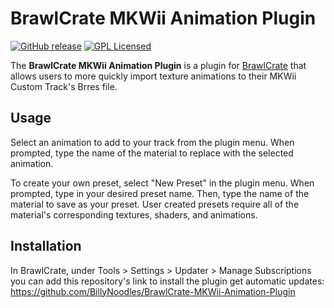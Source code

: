# BrawlCrate MKWii Animation Plugin
[![GitHub release](https://img.shields.io/github/release/BillyNoodles/BrawlCrate-MKWii-Animation-Plugin.svg)](https://github.com/BillyNoodles/BrawlCrate-MKWii-Animation-Plugin/releases/latest)
[![GPL Licensed](https://img.shields.io/github/license/BillyNoodles/BrawlCrate-MKWii-Animation-Plugin)](https://github.com/BillyNoodles/BrawlCrate-MKWii-Animation-Plugin/blob/master/LICENSE)

The **BrawlCrate MKWii Animation Plugin** is a plugin for [BrawlCrate](https://github.com/soopercool101/BrawlCrate) that allows users to more quickly import texture animations to their MKWii Custom Track's Brres file.

## Usage
Select an animation to add to your track from the plugin menu. When prompted, type the name of the material to replace with the selected animation.

To create your own preset, select "New Preset" in the plugin menu. When prompted, type in your desired preset name. Then, type the name of the material to save as your preset. 
User created presets require all of the material's corresponding textures, shaders, and animations.

## Installation
In BrawlCrate, under Tools > Settings > Updater > Manage Subscriptions you can add this repository's link to install the plugin get automatic updates: https://github.com/BillyNoodles/BrawlCrate-MKWii-Animation-Plugin
